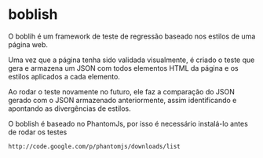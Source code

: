 # boblish

O boblih é um framework de teste de regressão baseado nos estilos de uma página web.

Uma vez que a página tenha sido validada visualmente, é criado o teste que gera e armazena um JSON com todos elementos HTML da página e os estilos aplicados a cada elemento.

Ao rodar o teste novamente no futuro, ele faz a comparação do JSON gerado com o JSON armazenado anteriormente, assim identificando e apontando as divergências de estilos.

O boblish é baseado no PhantomJs, por isso é necessário instalá-lo antes de rodar os testes
```
http://code.google.com/p/phantomjs/downloads/list
```